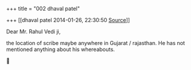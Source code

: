 +++
title = "002 dhaval patel"

+++
[[dhaval patel	2014-01-26, 22:30:50 [Source](https://groups.google.com/g/samskrita/c/wYNSPqafMYU)]]



Dear Mr. Rahul Vedi ji,  

the location of scribe maybe anywhere in Gujarat / rajasthan. He has not mentioned anything about his whereabouts.  




